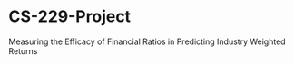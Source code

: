 # CS-229-Project

Measuring the Efficacy of Financial Ratios in Predicting Industry Weighted Returns


